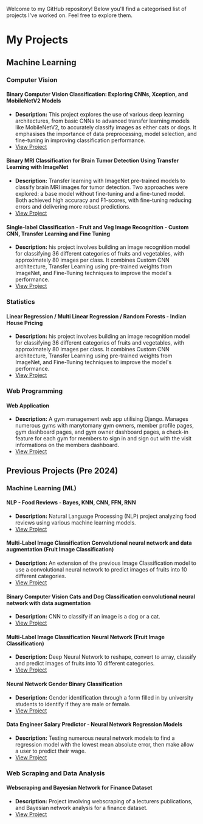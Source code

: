 Welcome to my GitHub repository! Below you'll find a categorised list of projects I've worked on. Feel free to explore them.


# My Projects

## Machine Learning

### Computer Vision

#### Binary Computer Vision Classification: Exploring CNNs, Xception, and MobileNetV2 Models

- **Description:** This project explores the use of various deep learning architectures, from basic CNNs to advanced transfer learning models like MobileNetV2, to accurately classify images as either cats or dogs. It emphasises the importance of data preprocessing, model selection, and fine-tuning in improving classification performance.
- [View Project](https://github.com/Samuel-Mason-git/Recent-Projects/blob/main/Computer%20Vision%20Binary%20Classification.ipynb)

#### Binary MRI Classification for Brain Tumor Detection Using Transfer Learning with ImageNet

- **Description:** Transfer learning with ImageNet pre-trained models to classify brain MRI images for tumor detection. Two approaches were explored: a base model without fine-tuning and a fine-tuned model. Both achieved high accuracy and F1-scores, with fine-tuning reducing errors and delivering more robust predictions.
- [View Project](https://github.com/Samuel-Mason-git/Recent-Projects/blob/main/Binary_Imagenet.ipynb)

#### Single-label Classification - Fruit and Veg Image Recognition - Custom CNN, Transfer Learning and Fine Tuning

- **Description:** his project involves building an image recognition model for classifying 36 different categories of fruits and vegetables, with approximately 80 images per class. It combines Custom CNN architecture, Transfer Learning using pre-trained weights from ImageNet, and Fine-Tuning techniques to improve the model's performance.
- [View Project](https://github.com/Samuel-Mason-git/Recent-Projects/blob/main/Single_Label_Classification.ipynb)

### Statistics

#### Linear Regression / Multi Linear Regression / Random Forests - Indian House Pricing
- **Description:** his project involves building an image recognition model for classifying 36 different categories of fruits and vegetables, with approximately 80 images per class. It combines Custom CNN architecture, Transfer Learning using pre-trained weights from ImageNet, and Fine-Tuning techniques to improve the model's performance.
- [View Project](https://github.com/Samuel-Mason-git/Recent-Projects/blob/main/Single_Multi_Linear_Regression_Random_Forest.ipynb)

### Web Programming

#### Web Application

- **Description:** A gym management web app utilising Django. Manages numerous gyms with manytomany gym owners, member profile pages, gym dashboard pages, and gym owner dashboard pages, a check-in feature for each gym for members to sign in and sign out with the visit informations on the members dashboard.
- [View Project](https://github.com/Samuel-Mason-git/Gym_management)




## Previous Projects (Pre 2024)

### Machine Learning (ML)

#### NLP - Food Reviews - Bayes, KNN, CNN, FFN, RNN

- **Description:** Natural Language Processing (NLP) project analyzing food reviews using various machine learning models.
- [View Project](https://github.com/Samuel-Mason-git/Recent-Projects/blob/main/NLP%20-%20Food%20Reviews%20-%20Bayes%2C%20KNN%2C%20CNN%2C%20FFN%2C%20RNN.)

#### Multi-Label Image Classification Convolutional neural network and data augmentation (Fruit Image Classification)

- **Description:** An extension of the previous Image Classification model to use a convolutional neural network to predict images of fruits into 10 different categories.
- [View Project](https://github.com/Samuel-Mason-git/Recent-Projects/blob/main/CNN_Multi_Label_Fruit_with_Data_Augmentation.ipynb)

#### Binary Computer Vision Cats and Dog Classification convolutional neural network with data augmentation
- **Description:** CNN to classify if an image is a dog or a cat.
- [View Project](https://github.com/Samuel-Mason-git/Recent-Projects/blob/main/CNN_Computer_Vision_Binary_Cats_and_Dogs.ipynb)

#### Multi-Label Image Classification Neural Network (Fruit Image Classification)

- **Description:** Deep Neural Network to reshape, convert to array, classify and predict images of fruits into 10 different categories.
- [View Project](https://github.com/Samuel-Mason-git/Recent-Projects/blob/main/Multi_Label_Fruit_Image_Classification.ipynb)

#### Neural Network Gender Binary Classification

- **Description:** Gender identification through a form filled in by university students to identify if they are male or female.
-  [View Project](https://github.com/Samuel-Mason-git/Recent-Projects/blob/main/Binary_Gender_Classification.ipynb)

#### Data Engineer Salary Predictor - Neural Network Regression Models 

- **Description:** Testing numerous neural network models to find a regression model with the lowest mean absolute error, then make allow a user to predict their wage.
- [View Project](https://github.com/Samuel-Mason-git/Recent-Projects/blob/main/Data_Engineer_ML_Regression.ipynb)

### Web Scraping and Data Analysis

#### Webscraping and Bayesian Network for Finance Dataset

- **Description:** Project involving webscraping of a lecturers publications, and Bayesian network analysis for a finance dataset.
- [View Project](https://github.com/Samuel-Mason-git/Recent-Projects/blob/main/Webscraping%20and%20Bayesian%20Network%20for%20Finance%20Dataset)



